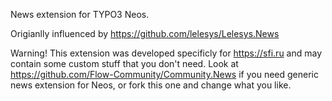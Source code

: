 News extension for TYPO3 Neos.

Origianlly influenced by https://github.com/lelesys/Lelesys.News

Warning! This extension was developed specificly for https://sfi.ru and may contain some custom stuff that you don't need. Look at https://github.com/Flow-Community/Community.News if you need generic news extension for Neos, or fork this one and change what you like.
